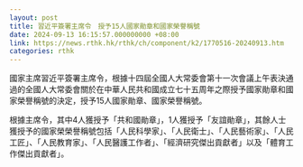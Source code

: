 ```yaml
---
layout: post
title: 習近平簽署主席令　授予15人國家勛章和國家榮譽稱號
date: 2024-09-13 16:15:57.000000000 +08:00
link: https://news.rthk.hk/rthk/ch/component/k2/1770516-20240913.htm
categories: rthk
---
```


國家主席習近平簽署主席令，根據十四屆全國人大常委會第十一次會議上午表決通過的全國人大常委會關於在中華人民共和國成立七十五周年之際授予國家勛章和國家榮譽稱號的決定，授予15人國家勛章、國家榮譽稱號。

根據主席令，其中4人獲授予「共和國勛章」，1人獲授予「友誼勛章」，其餘人士獲授予的國家榮榮譽稱號包括「人民科學家」、「人民衛士」、「人民藝術家」、「人民工匠」、「人民教育家」、「人民醫護工作者」、「經濟研究傑出貢獻者」以及「體育工作傑出貢獻者」。
